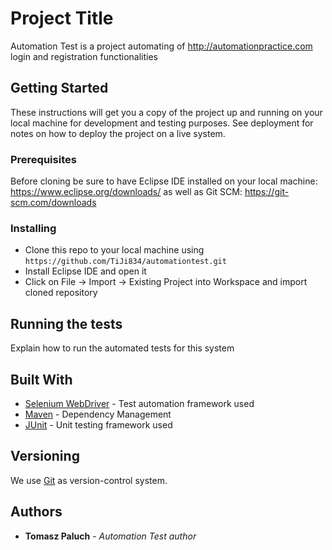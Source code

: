 # Project Title

Automation Test is a project automating of http://automationpractice.com login and registration functionalities

## Getting Started

These instructions will get you a copy of the project up and running on your local machine for development and testing purposes. See deployment for notes on how to deploy the project on a live system.

### Prerequisites

Before cloning be sure to have Eclipse IDE installed on your local machine: https://www.eclipse.org/downloads/ as well as Git SCM: https://git-scm.com/downloads

### Installing

- Clone this repo to your local machine using `https://github.com/TiJi834/automationtest.git`
- Install Eclipse IDE and open it
- Click on File -> Import -> Existing Project into Workspace and import cloned repository

## Running the tests

Explain how to run the automated tests for this system

## Built With

* [Selenium WebDriver](https://selenium.dev/downloads/) - Test automation framework used
* [Maven](https://maven.apache.org/) - Dependency Management
* [JUnit](https://junit.org/junit5/) - Unit testing framework used

## Versioning

We use [Git](https://github.com) as version-control system.

## Authors

* **Tomasz Paluch** - *Automation Test author*
